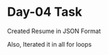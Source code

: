 <h1>Day-04 Task</h1>
<p>Created Resume in JSON Format</p>
<p>Also, Iterated it in all for loops</p>
